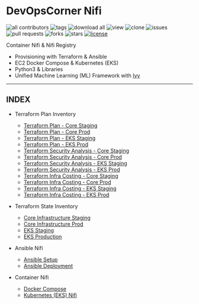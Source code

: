 # DevOpsCorner Nifi

![all contributors](https://img.shields.io/github/contributors/devopscorner/nifi)
![tags](https://img.shields.io/github/v/tag/devopscorner/nifi?sort=semver)
![download all](https://img.shields.io/github/downloads/devopscorner/nifi/total.svg)
![view](https://views.whatilearened.today/views/github/devopscorner/nifi.svg)
![clone](https://img.shields.io/badge/dynamic/json?color=success&label=clone&query=count&url=https://github.com/devopscorner/nifi/blob/master/clone.json?raw=True&logo=github)
![issues](https://img.shields.io/github/issues/devopscorner/nifi)
![pull requests](https://img.shields.io/github/issues-pr/devopscorner/nifi)
![forks](https://img.shields.io/github/forks/devopscorner/nifi)
![stars](https://img.shields.io/github/stars/devopscorner/nifi)
[![license](https://img.shields.io/github/license/devopscorner/nifi)](https://img.shields.io/github/license/devopscorner/nifi)

Container Nifi & Nifi Registry

- Provisioning with Terraform & Ansible
- EC2 Docker Compose & Kubernetes (EKS)
- Python3 & Libraries
- Unified Machine Learning (ML) Framework with [Ivy](https://github.com/unifyai/ivy)

---

## INDEX

- Terraform Plan Inventory
  - [Terraform Plan - Core Staging](terraform-plan-core-staging.md)
  - [Terraform Plan - Core Prod](terraform-plan-core-prod.md)
  - [Terraform Plan - EKS Staging](terraform-plan-eks-staging.md)
  - [Terraform Plan - EKS Prod](terraform-plan-eks-prod.md)
  - [Terraform Security Analysis - Core Staging](terraform-security-analysis-core-staging.md)
  - [Terraform Security Analysis - Core Prod](terraform-security-analysis-core-prod.md)
  - [Terraform Security Analysis - EKS Staging](terraform-security-analysis-eks-staging.md)
  - [Terraform Security Analysis - EKS Prod](terraform-security-analysis-eks-prod.md)
  - [Terraform Infra Costing - Core Staging](terraform-infracost-core-staging.md)
  - [Terraform Infra Costing - Core Prod](terraform-infracost-core-prod.md)
  - [Terraform Infra Costing - EKS Staging](terraform-infracost-eks-staging.md)
  - [Terraform Infra Costing - EKS Prod](terraform-infracost-eks-prod.md)

- Terraform State Inventory
  - [Core Infrastructure Staging](terraform-state-core-infra-staging.md)
  - [Core Infrastructure Prod](terraform-state-core-infra-prod.md)
  - [EKS Staging](terraform-state-eks-staging.md)
  - [EKS Production](terraform-state-eks-prod.md)

- Ansible Nifi
  - [Ansible Setup](README-Ansible.md)
  - [Ansible Deployment](Deploy-Ansible.md)

- Container Nifi
  - [Docker Compose](Docker-Compose-Nifi.md)
  - [Kubernetes (EKS) Nifi](EKS-Nifi.md)